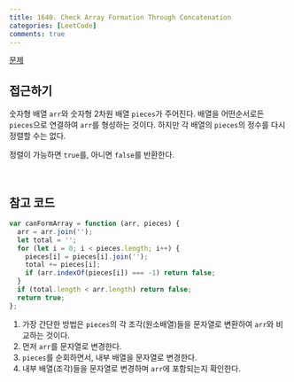 ```yaml
---
title: 1640. Check Array Formation Through Concatenation
categories: [LeetCode]
comments: true
---
```


[문제](https://leetcode.com/problems/check-array-formation-through-concatenation/)

## 접근하기

숫자형 배열 `arr`와 숫자형 2차원 배열 `pieces`가 주어진다. 배열을 어떤순서로든 `pieces`으로 연결하여 `arr`를 형성하는 것이다. 하지만 각 배열의 `pieces`의 정수를 다시 정렬할 수는 없다.

정렬이 가능하면 `true`를, 아니면 `false`를 반환한다.

<br>

## 참고 코드

```js
var canFormArray = function (arr, pieces) {
  arr = arr.join('');
  let total = '';
  for (let i = 0; i < pieces.length; i++) {
    pieces[i] = pieces[i].join('');
    total += pieces[i];
    if (arr.indexOf(pieces[i]) === -1) return false;
  }
  if (total.length < arr.length) return false;
  return true;
};
```

1. 가장 간단한 방법은 `pieces`의 각 조각(원소배열)들을 문자열로 변환하여 `arr`와 비교하는 것이다.
2. 먼저 `arr`를 문자열로 변경한다.
3. `pieces`를 순회하면서, 내부 배열을 문자열로 변경한다.
4. 내부 배열(조각)들을 문자열로 변경하며 `arr`에 포함되는지 확인한다.
